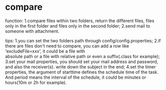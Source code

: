 # compare
function: 
1.compare files within two folders, return the different files, files only in the first folder and files only in the second folder;
2.send mail to someone with attachment.

tips:
1.you can set the two folders path through config/config.properties;
2.if there are files don't need to compare, you can add a row like 'excludeFile=xxx', it could be a file with  
absolute path or a file with relative path or even a suffix(.class for example);
3.set your mail properties, you should set your mail address and password, and also the receiver(s). write down the subject in the end;
4.set the timer properties, the argument of starttime defines the schedule time of the task. And period means the interval of the schedule,
it could be minutes or hours(10m or 2h for example).
